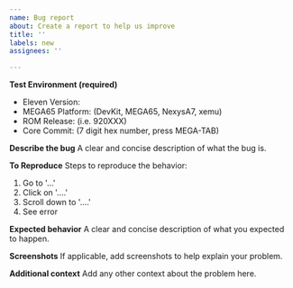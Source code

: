 ```yaml
---
name: Bug report
about: Create a report to help us improve
title: ''
labels: new
assignees: ''

---
```


**Test Environment (required)**
 - Eleven Version: 
 - MEGA65 Platform: (DevKit, MEGA65, NexysA7, xemu)
 - ROM Release: (i.e. 920XXX)
 - Core Commit: (7 digit hex number, press MEGA-TAB)

**Describe the bug**
A clear and concise description of what the bug is.

**To Reproduce**
Steps to reproduce the behavior:
1. Go to '...'
2. Click on '....'
3. Scroll down to '....'
4. See error

**Expected behavior**
A clear and concise description of what you expected to happen.

**Screenshots**
If applicable, add screenshots to help explain your problem.

**Additional context**
Add any other context about the problem here.
